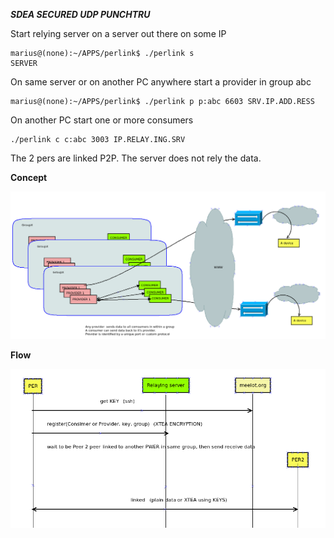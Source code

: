 ***SDEA SECURED UDP PUNCHTRU***


Start relying server on a server out there on some IP

```
marius@(none):~/APPS/perlink$ ./perlink s
SERVER  
```

On same server or on another PC anywhere start a provider in group abc

```
marius@(none):~/APPS/perlink$ ./perlink p p:abc 6603 SRV.IP.ADD.RESS

```
On another PC start one or more consumers

```
./perlink c c:abc 3003 IP.RELAY.ING.SRV

```


The 2 pers are linked P2P. The server does not rely the data.

**Concept**



![alt text](https://raw.githubusercontent.com/circinusX1/perlink/master/doc/concept.png "concept")


**Flow**

![alt text](https://raw.githubusercontent.com/circinusX1/perlink/master/doc/flow.png "flow")



